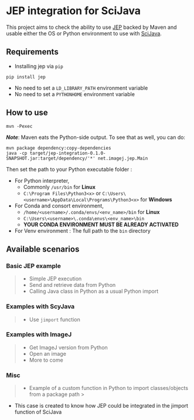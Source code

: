 # JEP integration for SciJava

This project aims to check the ability to use [JEP](https://github.com/ninia/jep) backed by Maven and usable either the OS or Python
environment to use with [SciJava](https://scijava.org/).

## Requirements

- Installing jep via `pip`

```shell
pip install jep
```

- No need to set a `LD_LIBRARY_PATH` environment variable
- No need to set a `PYTHONHOME` environment variable

## How to use

```shell
mvn -Pexec
```

**_Note_**: Maven eats the Python-side output. To see that as well, you can do:

```
mvn package dependency:copy-dependencies
java -cp target/jep-integration-0.1.0-SNAPSHOT.jar:target/dependency/'*' net.imagej.jep.Main
```

Then set the path to your Python executable folder :

- For Python interpreter,
  - Commonly `/usr/bin` for **Linux**
  - `C:\Program Files\Python3<x>` or `C:\Users\<username>\AppData\Local\Programs\Python3<x>` for **Windows**
- For Conda and consort environment,
  - `/home/<username>/.conda/envs/<env_name>/bin` for **Linux**
  - `C:\Users\<username>\.conda\envs\<env_name>\bin`
  - **YOUR CONDA ENVIRONMENT MUST BE ALREADY ACTIVATED**
- For Venv environment : The full path to the `bin` directory

## Available scenarios

### Basic JEP example

> - Simple JEP execution
> - Send and retrieve data from Python
> - Calling Java class in Python as a usual Python import

### Examples with ScyJava

> - Use `jimport` function

### Examples with ImageJ

> - Get ImageJ version from Python
> - Open an image
> - More to come

### Misc

> - Example of a custom function in Python to import classes/objects from a package path
    >
- This case is created to know how JEP could be integrated in the jimport function of SciJava